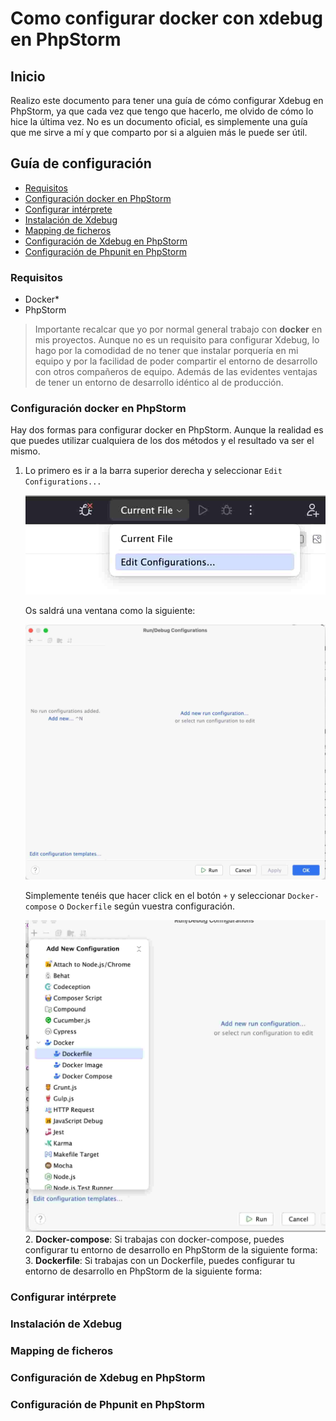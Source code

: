 # Como configurar docker con xdebug en PhpStorm

## Inicio

Realizo este documento para tener una guía de cómo configurar Xdebug en PhpStorm, ya que cada vez que tengo que hacerlo, me olvido de cómo lo hice la última vez.
No es un documento oficial, es simplemente una guía que me sirve a mí y que comparto por si a alguien más le puede ser útil.

## Guía de configuración

- [Requisitos](#requisitos)
- [Configuración docker en PhpStorm](#configuración-docker-en-phpstorm)
- [Configurar intérprete](#configurar-intérprete)
- [Instalación de Xdebug](#instalación-de-xdebug)
- [Mapping de ficheros](#mapping-de-ficheros)
- [Configuración de Xdebug en PhpStorm](#configuración-de-xdebug-en-phpstorm)
- [Configuración de Phpunit en PhpStorm](#configuración-de-phpunit-en-phpstorm)

### Requisitos

- Docker*
- PhpStorm

>Importante recalcar que yo por normal general trabajo con **docker** en mis proyectos. 
Aunque no es un requisito para configurar Xdebug, lo hago por la comodidad de no tener que instalar porquería en mi equipo y por la facilidad de poder compartir el entorno de desarrollo con otros compañeros de equipo.
Además de las evidentes ventajas de tener un entorno de desarrollo idéntico al de producción.


### Configuración docker en PhpStorm

Hay dos formas para configurar docker en PhpStorm. Aunque la realidad es que puedes utilizar cualquiera de los dos métodos y el resultado va ser el mismo.

1. Lo primero es ir a la barra superior derecha y seleccionar `Edit Configurations...`

   ![Toolbar](images/edit_configuration.jpg "Toolbar")

   Os saldrá una ventana como la siguiente:

   ![New Configuration](images/new_configuration.jpg "New Configuration")

   Simplemente tenéis que hacer click en el botón `+` y seleccionar `Docker-compose` o `Dockerfile` según vuestra configuración.

   ![Configuration Docker](images/select_configuration_docker.jpg "Configuration Docker")
   2. **Docker-compose**: Si trabajas con docker-compose, puedes configurar tu entorno de desarrollo en PhpStorm de la siguiente forma:
   3. **Dockerfile**: Si trabajas con un Dockerfile, puedes configurar tu entorno de desarrollo en PhpStorm de la siguiente forma:

### Configurar intérprete

### Instalación de Xdebug

### Mapping de ficheros

### Configuración de Xdebug en PhpStorm

### Configuración de Phpunit en PhpStorm
